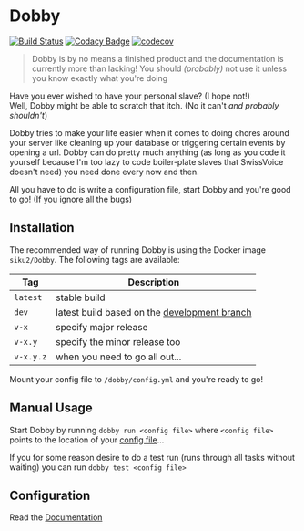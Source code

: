 # Dobby
 
 [![Build Status](https://travis-ci.org/DeepSwissVoice/Dobby.svg?branch=master)](https://travis-ci.org/DeepSwissVoice/Dobby)
 [![Codacy Badge](https://api.codacy.com/project/badge/Grade/7e86942ab7974dcbb95869b01565c27e)](https://www.codacy.com/app/siku2/Dobby?utm_source=github.com&amp;utm_medium=referral&amp;utm_content=DeepSwissVoice/Dobby&amp;utm_campaign=Badge_Grade)
 [![codecov](https://codecov.io/gh/DeepSwissVoice/Dobby/branch/master/graph/badge.svg)](https://codecov.io/gh/DeepSwissVoice/Dobby)
 
 
 > Dobby is by no means a finished product and the documentation is currently more than
 lacking! You should *(probably)* not use it unless you know exactly what you're doing
 
 
 Have you ever wished to have your personal slave? (I hope not!) <br>
 Well, Dobby might be able to scratch that itch. (No it can't *and probably shouldn't*)
 
 Dobby tries to make your life easier when it comes to doing chores around your server like
 cleaning up your database or triggering certain events by opening a url.
 Dobby can do pretty much anything (as long as you code it yourself because I'm too lazy to
 code boiler-plate slaves that SwissVoice doesn't need) you need done every now and then.
 
 All you have to do is write a configuration file, start Dobby and you're good to go!
 (If you ignore all the bugs)
 
 
 ## Installation
  The recommended way of running Dobby is using the Docker image `siku2/Dobby`.
  The following tags are available:
  
  |    Tag    |        Description        |
  | --------- | ------------------------- |
  | `latest`  | stable build
  | `dev`     | latest build based on the [development branch]
  | `v-x`     | specify major release
  | `v-x.y`   | specify the minor release too
  | `v-x.y.z` | when you need to go all out...
  
  Mount your config file to `/dobby/config.yml` and you're ready to go!
 
 
 ## Manual Usage
  Start Dobby by running `dobby run <config file>`
  where `<config file>` points to the location of your [config file](#configuration)...
  
  If you for some reason desire to do a test run (runs through all tasks without waiting)
  you can run `dobby test <config file>`
 
 ## Configuration
 Read the [Documentation]


[Documentation]:        https://deepswissvoice.github.io/Dobby  "The totally finished *cough* documentation"
[development branch]:   /DeepSwissVoice/Dobby/tree/development  "The bleeding edge"

